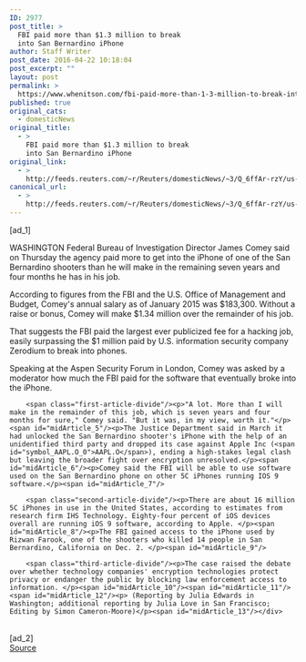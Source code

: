 ```yaml
---
ID: 2977
post_title: >
  FBI paid more than $1.3 million to break
  into San Bernardino iPhone
author: Staff Writer
post_date: 2016-04-22 10:18:04
post_excerpt: ""
layout: post
permalink: >
  https://www.whenitson.com/fbi-paid-more-than-1-3-million-to-break-into-san-bernardino-iphone/
published: true
original_cats:
  - domesticNews
original_title:
  - >
    FBI paid more than $1.3 million to break
    into San Bernardino iPhone
original_link:
  - >
    http://feeds.reuters.com/~r/Reuters/domesticNews/~3/Q_6ffAr-rzY/us-apple-encryption-fbi-idUSKCN0XI2IB
canonical_url:
  - >
    http://feeds.reuters.com/~r/Reuters/domesticNews/~3/Q_6ffAr-rzY/us-apple-encryption-fbi-idUSKCN0XI2IB
---
```

 [ad_1]
<br><div id="articleText">
<span id="midArticle_start"/>

<span id="midArticle_0"/><span class="focusParagraph" readability="4"><p><span class="articleLocation">WASHINGTON</span> Federal Bureau of Investigation Director James Comey said on Thursday the agency paid more to get into the iPhone of one of the San Bernardino shooters than he will make in the remaining seven years and four months he has in his job. </p></span><span id="midArticle_1"/><p>According to figures from the FBI and the U.S. Office of Management and Budget, Comey's annual salary as of January 2015 was $183,300. Without a raise or bonus, Comey will make $1.34 million over the remainder of his job. </p><span id="midArticle_2"/><p>That suggests the FBI paid the largest ever publicized fee for a hacking job, easily surpassing the $1 million paid by U.S. information security company Zerodium to break into phones.</p><span id="midArticle_3"/><p>Speaking at the Aspen Security Forum in London, Comey was asked by a moderator how much the FBI paid for the software that eventually broke into the iPhone. </p><span id="midArticle_4"/>
        
        <span class="first-article-divide"/><p>"A lot. More than I will make in the remainder of this job, which is seven years and four months for sure," Comey said. "But it was, in my view, worth it."</p><span id="midArticle_5"/><p>The Justice Department said in March it had unlocked the San Bernardino shooter's iPhone with the help of an unidentified third party and dropped its case against Apple Inc (<span id="symbol_AAPL.O_0">AAPL.O</span>), ending a high-stakes legal clash but leaving the broader fight over encryption unresolved.</p><span id="midArticle_6"/><p>Comey said the FBI will be able to use software used on the San Bernardino phone on other 5C iPhones running IOS 9 software.</p><span id="midArticle_7"/>
        
        <span class="second-article-divide"/><p>There are about 16 million 5C iPhones in use in the United States, according to estimates from research firm IHS Technology. Eighty-four percent of iOS devices overall are running iOS 9 software, according to Apple. </p><span id="midArticle_8"/><p>The FBI gained access to the iPhone used by Rizwan Farook, one of the shooters who killed 14 people in San Bernardino, California on Dec. 2. </p><span id="midArticle_9"/>
        
        <span class="third-article-divide"/><p>The case raised the debate over whether technology companies' encryption technologies protect privacy or endanger the public by blocking law enforcement access to information. </p><span id="midArticle_10"/><span id="midArticle_11"/><span id="midArticle_12"/><p> (Reporting by Julia Edwards in Washington; additional reporting by Julia Love in San Francisco; Editing by Simon Cameron-Moore)</p><span id="midArticle_13"/></div>
<br>[ad_2]
<br><a href="http://feeds.reuters.com/~r/Reuters/domesticNews/~3/Q_6ffAr-rzY/us-apple-encryption-fbi-idUSKCN0XI2IB">Source </a>